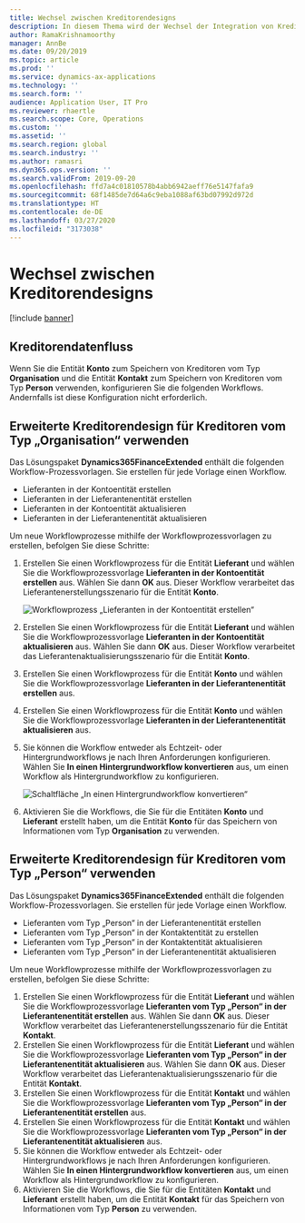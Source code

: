 ```yaml
---
title: Wechsel zwischen Kreditorendesigns
description: In diesem Thema wird der Wechsel der Integration von Kreditorendaten zwischen Finance and Operations Apps und Common Data Service beschrieben.
author: RamaKrishnamoorthy
manager: AnnBe
ms.date: 09/20/2019
ms.topic: article
ms.prod: ''
ms.service: dynamics-ax-applications
ms.technology: ''
ms.search.form: ''
audience: Application User, IT Pro
ms.reviewer: rhaertle
ms.search.scope: Core, Operations
ms.custom: ''
ms.assetid: ''
ms.search.region: global
ms.search.industry: ''
ms.author: ramasri
ms.dyn365.ops.version: ''
ms.search.validFrom: 2019-09-20
ms.openlocfilehash: ffd7a4c01810578b4abb6942aeff76e5147fafa9
ms.sourcegitcommit: 68f1485de7d64a6c9eba1088af63bd07992d972d
ms.translationtype: HT
ms.contentlocale: de-DE
ms.lasthandoff: 03/27/2020
ms.locfileid: "3173038"
---
```

# <a name="switch-between-vendor-designs"></a>Wechsel zwischen Kreditorendesigns

[!include [banner](../../includes/banner.md)]



## <a name="vendor-data-flow"></a>Kreditorendatenfluss 

Wenn Sie die Entität **Konto** zum Speichern von Kreditoren vom Typ **Organisation** und die Entität **Kontakt** zum Speichern von Kreditoren vom Typ **Person** verwenden, konfigurieren Sie die folgenden Workflows. Andernfalls ist diese Konfiguration nicht erforderlich.

## <a name="use-the-extended-vendor-design-for-vendors-of-the-organization-type"></a>Erweiterte Kreditorendesign für Kreditoren vom Typ „Organisation“ verwenden

Das Lösungspaket **Dynamics365FinanceExtended** enthält die folgenden Workflow-Prozessvorlagen. Sie erstellen für jede Vorlage einen Workflow.

+ Lieferanten in der Kontoentität erstellen
+ Lieferanten in der Lieferantenentität erstellen
+ Lieferanten in der Kontoentität aktualisieren
+ Lieferanten in der Lieferantenentität aktualisieren

Um neue Workflowprozesse mithilfe der Workflowprozessvorlagen zu erstellen, befolgen Sie diese Schritte:

1. Erstellen Sie einen Workflowprozess für die Entität **Lieferant** und wählen Sie die Workflowprozessvorlage **Lieferanten in der Kontoentität erstellen** aus. Wählen Sie dann **OK** aus. Dieser Workflow verarbeitet das Lieferantenerstellungsszenario für die Entität **Konto**.

    ![Workflowprozess „Lieferanten in der Kontoentität erstellen“](media/create_process.png)

2. Erstellen Sie einen Workflowprozess für die Entität **Lieferant** und wählen Sie die Workflowprozessvorlage **Lieferanten in der Kontoentität aktualisieren** aus. Wählen Sie dann **OK** aus. Dieser Workflow verarbeitet das Lieferantenaktualisierungsszenario für die Entität **Konto**.
3. Erstellen Sie einen Workflowprozess für die Entität **Konto** und wählen Sie die Workflowprozessvorlage **Lieferanten in der Lieferantenentität erstellen** aus.
4. Erstellen Sie einen Workflowprozess für die Entität **Konto** und wählen Sie die Workflowprozessvorlage **Lieferanten in der Lieferantenentität aktualisieren** aus.
5. Sie können die Workflow entweder als Echtzeit- oder Hintergrundworkflows je nach Ihren Anforderungen konfigurieren. Wählen Sie **In einen Hintergrundworkflow konvertieren** aus, um einen Workflow als Hintergrundworkflow zu konfigurieren.

    ![Schaltfläche „In einen Hintergrundworkflow konvertieren“](media/background_workflow.png)

6. Aktivieren Sie die Workflows, die Sie für die Entitäten **Konto** und **Lieferant** erstellt haben, um die Entität **Konto** für das Speichern von Informationen vom Typ **Organisation** zu verwenden.

## <a name="use-the-extended-vendor-design-for-vendors-of-the-person-type"></a>Erweiterte Kreditorendesign für Kreditoren vom Typ „Person“ verwenden

Das Lösungspaket **Dynamics365FinanceExtended** enthält die folgenden Workflow-Prozessvorlagen. Sie erstellen für jede Vorlage einen Workflow.

+ Lieferanten vom Typ „Person“ in der Lieferantenentität erstellen
+ Lieferanten vom Typ „Person“ in der Kontaktentität zu erstellen
+ Lieferanten vom Typ „Person“ in der Kontaktentität aktualisieren
+ Lieferanten vom Typ „Person“ in der Lieferantenentität aktualisieren

Um neue Workflowprozesse mithilfe der Workflowprozessvorlagen zu erstellen, befolgen Sie diese Schritte:

1. Erstellen Sie einen Workflowprozess für die Entität **Lieferant** und wählen Sie die Workflowprozessvorlage **Lieferanten vom Typ „Person“ in der Lieferantenentität erstellen** aus. Wählen Sie dann **OK** aus. Dieser Workflow verarbeitet das Lieferantenerstellungsszenario für die Entität **Kontakt**.
2. Erstellen Sie einen Workflowprozess für die Entität **Lieferant** und wählen Sie die Workflowprozessvorlage **Lieferanten vom Typ „Person“ in der Lieferantenentität aktualisieren** aus. Wählen Sie dann **OK** aus. Dieser Workflow verarbeitet das Lieferantenaktualisierungsszenario für die Entität **Kontakt**.
3. Erstellen Sie einen Workflowprozess für die Entität **Kontakt** und wählen Sie die Workflowprozessvorlage **Lieferanten vom Typ „Person“ in der Lieferantenentität erstellen** aus.
4. Erstellen Sie einen Workflowprozess für die Entität **Kontakt** und wählen Sie die Workflowprozessvorlage **Lieferanten vom Typ „Person“ in der Lieferantenentität aktualisieren** aus.
5. Sie können die Workflow entweder als Echtzeit- oder Hintergrundworkflows je nach Ihren Anforderungen konfigurieren. Wählen Sie **In einen Hintergrundworkflow konvertieren** aus, um einen Workflow als Hintergrundworkflow zu konfigurieren.
6. Aktivieren Sie die Workflows, die Sie für die Entitäten **Kontakt** und **Lieferant** erstellt haben, um die Entität **Kontakt** für das Speichern von Informationen vom Typ **Person** zu verwenden.
